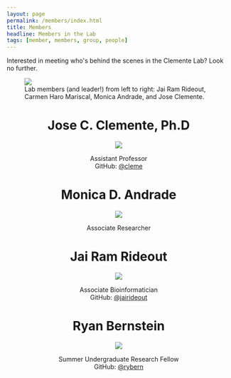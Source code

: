 ```yaml
---
layout: page
permalink: /members/index.html
title: Members
headline: Members in the Lab
tags: [member, members, group, people]
---
```


Interested in meeting who's behind the scenes in the Clemente Lab? Look no further.

<figure>
  <img src="{{ site.url }}/images/clemente-lab-photo.jpg" />
  <figcaption>Lab members (and leader!) from left to right: Jai Ram Rideout, Carmen Haro Mariscal, Monica Andrade, and Jose Clemente.</figcaption>
</figure>

<center>
  <h1>Jose C. Clemente, Ph.D</h1>

  <figure>
    <img src="{{ site.url }}/images/jose-clemente-photo.jpg" />
  </figure>

  Assistant Professor<br />
  GitHub: <a href="https://github.com/cleme">@cleme</a>

  <h1>Monica D. Andrade</h1>

  <figure>
    <img src="{{ site.url }}/images/monica-andrade-photo.jpg" />
  </figure>

  Associate Researcher

  <h1>Jai Ram Rideout</h1>

  <figure>
    <img src="{{ site.url }}/images/jai-ram-rideout-photo.jpg" />
  </figure>

  Associate Bioinformatician<br />
  GitHub: <a href="https://github.com/jairideout">@jairideout</a>

  <h1>Ryan Bernstein</h1>

  <figure>
    <img src="{{ site.url }}/images/ryan-bernstein-photo.jpg" />
  </figure>

  Summer Undergraduate Research Fellow<br />
  GitHub: <a href="https://github.com/rybern">@rybern</a>
</center>
